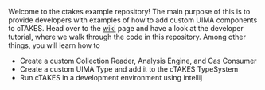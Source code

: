 Welcome to the ctakes example repository! The main purpose of this is to 
provide developers with examples of how to add custom UIMA components to cTAKES. Head over
to the [wiki](https://github.com/mccullen/ctakes-example/wiki) page and have a look at the developer tutorial, where we walk through the code
in this repository. Among other things, you will learn how to
- Create a custom Collection Reader, Analysis Engine, and Cas Consumer
- Create a custom UIMA Type and add it to the cTAKES TypeSystem
- Run cTAKES in a development environment using intellij